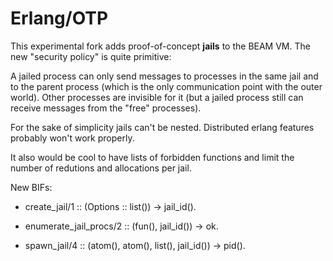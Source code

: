 Erlang/OTP
==========

This experimental fork adds proof-of-concept **jails** to the BEAM
VM. The new "security policy" is quite primitive:

A jailed process can only send messages to processes in the same jail
and to the parent process (which is the only communication point with
the outer world). Other processes are invisible for it (but a jailed
process still can receive messages from the "free" processes).

For the sake of simplicity jails can't be nested. Distributed erlang
features probably won't work properly.

It also would be cool to have lists of forbidden functions and limit
the number of redutions and allocations per jail.

New BIFs:

*  create_jail/1 :: (Options :: list()) -> jail_id().

*  enumerate_jail_procs/2 :: (fun(), jail_id()) -> ok.

*  spawn_jail/4 :: (atom(), atom(), list(), jail_id()) -> pid().

   [1]: http://www.erlang.org
   [2]: http://wiki.github.com/erlang/otp/contribution-guidelines
   [3]: http://www.erlang.org/static/doc/mailinglist.html
   [4]: http://erlang.github.com/otp/
   [5]: HOWTO/INSTALL.md
   [6]: https://github.com/erlang/otp/wiki/Bug-reports
   [7]: http://bugs.erlang.org
